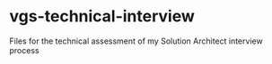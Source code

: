 # vgs-technical-interview
Files for the technical assessment of my Solution Architect interview process
